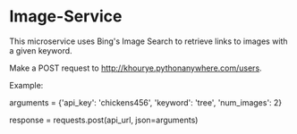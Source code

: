 # Image-Service
This microservice uses Bing's Image Search to retrieve links to images with a given keyword. 

Make a POST request to http://khourye.pythonanywhere.com/users. 

Example:

arguments = {'api_key': 'chickens456', 'keyword': 'tree', 'num_images': 2}

response = requests.post(api_url, json=arguments)
